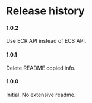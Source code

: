 # Release history

#### 1.0.2
Use ECR API instead of ECS API.

#### 1.0.1
Delete README copied info.

#### 1.0.0
Initial. No extensive readme.
